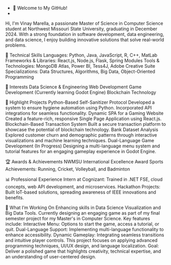 - 👋 Welcome to My GitHub!
- 
Hi, I'm Vinay Marella, a passionate Master of Science in Computer Science student at Northwest Missouri State University, graduating in December 2024. With a strong foundation in software development, data engineering, and data science, I enjoy building innovative solutions that solve real-world problems.

🚀 Technical Skills
    Languages: Python, Java, JavaScript, R, C++, MatLab
    Frameworks & Libraries: React.js, Node.js, Flask, Spring Modules
    Tools & Technologies: MongoDB Atlas, Power BI, Tess4J, Adobe Creative Suite
    Specializations: Data Structures, Algorithms, Big Data, Object-Oriented Programming
    
🔬 Interests
    Data Science & Engineering
    Web Development
    Game Development (Currently learning Godot Engine)
    Blockchain Technology
    
🌟 Highlight Projects
    Python-Based Self-Sanitizer Protocol
        Developed a system to ensure hygiene automation using Python.
        Incorporated API integrations for seamless functionality.
    Dynamic SPA for a Gaming Website
        Created a feature-rich, responsive Single Page Application using React.js.
    Blockchain-Based Transaction System
        Built a secure transaction platform to showcase the potential of blockchain technology.
    Bank Dataset Analysis
        Explored customer churn and demographic patterns through interactive visualizations and machine learning techniques.
    Dual-Language Game Development (In Progress)
        Designing a multi-language menu system and tutorial features for an engaging gameplay experience in Godot Engine.

🏆 Awards & Achievements
    NWMSU International Excellence Award
    Sports Achievements: Running, Cricket, Volleyball, and Badminton
    
📊 Professional Experience
    Intern at Cognizant: Trained in .NET FSE, cloud concepts, web API development, and microservices.
    Hackathon Projects: Built IoT-based solutions, spreading awareness of IEEE innovations and benefits.

🌱 What I’m Working On
    Enhancing skills in Data Science Visualization and Big Data Tools.
Currently designing an engaging game as part of my final semester project for my Master's in Computer Science.
Key features include:
    Interactive Menu: Options to start the game, access a tutorial, or quit.
    Dual-Language Support: Implementing multi-language functionality to enhance accessibility.
    Dynamic Gameplay: Integrating seamless transitions and intuitive player controls.
This project focuses on applying advanced programming techniques, UI/UX design, and language localization.
Goal: Deliver a polished game that highlights creativity, technical expertise, and an understanding of user-centered design.

